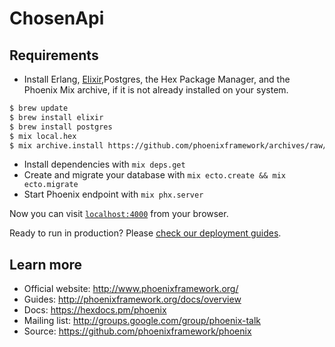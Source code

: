 # ChosenApi

## Requirements

  * Install Erlang, [Elixir](https://elixir-lang.org/install.html),Postgres, the Hex Package Manager, and the Phoenix Mix archive, if it is not already installed on your system.

  ``` bash
  $ brew update
  $ brew install elixir
  $ brew install postgres
  $ mix local.hex
  $ mix archive.install https://github.com/phoenixframework/archives/raw/master/phx_new.ez
  ```

  * Install dependencies with `mix deps.get`
  * Create and migrate your database with `mix ecto.create && mix ecto.migrate`
  * Start Phoenix endpoint with `mix phx.server`

Now you can visit [`localhost:4000`](http://localhost:4000) from your browser.

Ready to run in production? Please [check our deployment guides](http://www.phoenixframework.org/docs/deployment).

## Learn more

  * Official website: http://www.phoenixframework.org/
  * Guides: http://phoenixframework.org/docs/overview
  * Docs: https://hexdocs.pm/phoenix
  * Mailing list: http://groups.google.com/group/phoenix-talk
  * Source: https://github.com/phoenixframework/phoenix
